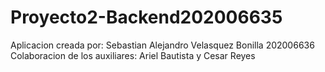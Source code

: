 # Proyecto2-Backend202006635
Aplicacion creada por: Sebastian Alejandro Velasquez Bonilla 202006636 Colaboracion de los auxiliares: Ariel Bautista y Cesar Reyes
